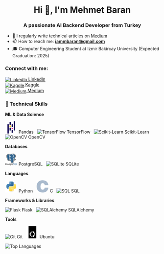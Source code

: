 <h1 align="center">Hi 👋, I'm Mehmet Baran</h1>
<h3 align="center">A passionate AI Backend Developer from Turkey</h3>

- 📝 I regularly write technical articles on [Medium](https://medium.com/@iammbrn)  
- 📫 How to reach me: **iammbaran@gmail.com**  
- 🎓 Computer Engineering Student at Izmir Bakircay University (Expected Graduation: 2025)

<h3 align="left">Connect with me:</h3>
<p align="left">
  <a href="https://linkedin.com/in/iammbrn" target="_blank">
    <img align="center" src="https://raw.githubusercontent.com/rahuldkjain/github-profile-readme-generator/master/src/images/icons/Social/linked-in-alt.svg" alt="LinkedIn" height="30" width="40" /> LinkedIn
  </a>
  <br>
  <a href="https://kaggle.com/iammbrn" target="_blank">
    <img align="center" src="https://raw.githubusercontent.com/rahuldkjain/github-profile-readme-generator/master/src/images/icons/Social/kaggle.svg" alt="Kaggle" height="30" width="40" /> Kaggle
  </a>
  <br>
  <a href="https://medium.com/@iammbrn" target="_blank">
    <img align="center" src="https://raw.githubusercontent.com/rahuldkjain/github-profile-readme-generator/master/src/images/icons/Social/medium.svg" alt="Medium" height="30" width="40" /> Medium
  </a>
</p>

<h3 align="left">🧠 Technical Skills</h3>

**ML & Data Science**  
<p align="left">
  <img src="https://raw.githubusercontent.com/devicons/devicon/master/icons/pandas/pandas-original.svg" alt="Pandas" width="40" height="40"/> Pandas &nbsp;
  <img src="https://www.vectorlogo.zone/logos/tensorflow/tensorflow-icon.svg" alt="TensorFlow" width="40" height="40"/> TensorFlow &nbsp;
  <img src="https://upload.wikimedia.org/wikipedia/commons/0/05/Scikit_learn_logo_small.svg" alt="Scikit-Learn" width="40" height="40"/> Scikit-Learn &nbsp;
  <img src="https://www.vectorlogo.zone/logos/opencv/opencv-icon.svg" alt="OpenCV" width="40" height="40"/> OpenCV
</p>

**Databases**  
<p align="left">
  <img src="https://raw.githubusercontent.com/devicons/devicon/master/icons/postgresql/postgresql-original-wordmark.svg" alt="PostgreSQL" width="40" height="40"/> PostgreSQL &nbsp;
  <img src="https://www.vectorlogo.zone/logos/sqlite/sqlite-icon.svg" alt="SQLite" width="40" height="40"/> SQLite
</p>

**Languages**  
<p align="left">
  <img src="https://raw.githubusercontent.com/devicons/devicon/master/icons/python/python-original.svg" alt="Python" width="40" height="40"/> Python &nbsp;
  <img src="https://raw.githubusercontent.com/devicons/devicon/master/icons/c/c-original.svg" alt="C" width="40" height="40"/> C &nbsp;
  <img src="https://www.svgrepo.com/show/331760/sql-database-generic.svg" alt="SQL" width="40" height="40"/> SQL
</p>

**Frameworks & Libraries**  
<p align="left">
  <img src="https://cdn-icons-png.flaticon.com/512/5968/5968381.png" alt="Flask" width="40" height="40" style="background:none; border-radius:0;"/> Flask &nbsp;
  <img src="https://raw.githubusercontent.com/sqlalchemy/sqlalchemy/main/logo/SQLAlchemy_Logo_icon_128.png" alt="SQLAlchemy" width="40" height="40" style="background:none; border-radius:0;"/> SQLAlchemy
</p>

**Tools**  
<p align="left">
  <img src="https://www.vectorlogo.zone/logos/git-scm/git-scm-icon.svg" alt="Git" width="40" height="40"/> Git &nbsp;
  <img src="https://raw.githubusercontent.com/devicons/devicon/master/icons/ubuntu/ubuntu-plain.svg" alt="Ubuntu" width="40" height="40"/> Ubuntu
</p>

<p><img align="left" src="https://github-readme-stats.vercel.app/api/top-langs?username=iammbrn&show_icons=true&locale=en&layout=compact&theme=vision-friendly-dark" alt="Top Languages" /></p>
